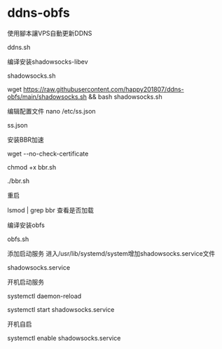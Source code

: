 # ddns-obfs

使用腳本讓VPS自動更新DDNS  

ddns.sh

编译安装shadowsocks-libev

shadowsocks.sh

wget https://raw.githubusercontent.com/happy201807/ddns-obfs/main/shadowsocks.sh && bash shadowsocks.sh

编辑配置文件  nano /etc/ss.json

ss.json

安装BBR加速

wget --no-check-certificate 

chmod +x bbr.sh

./bbr.sh

重启

lsmod | grep bbr    查看是否加载

编译安装obfs

obfs.sh

添加启动服务   进入/usr/lib/systemd/system增加shadowsocks.service文件

shadowsocks.service

开机启动服务

systemctl daemon-reload

systemctl start shadowsocks.service

开机自启

systemctl enable shadowsocks.service


